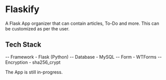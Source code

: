 # Flaskify
A Flask App organizer that can contain articles, To-Do and more. This can be customized as per the user. 


## Tech Stack

-- Framework - Flask (Python)
-- Database - MySQL
-- Form - WTForms
-- Encryption - sha256_crypt


The App is still in-progress.
